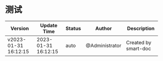 
# 测试



| Version | Update Time | Status | Author | Description |
|---------|-------------|--------|--------|-------------|
|v2023-01-31 16:12:15 |2023-01-31 16:12:15 |auto |@Administrator |Created by smart-doc|




